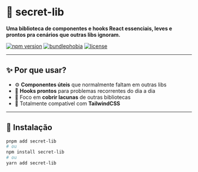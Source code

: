 # 🔧 secret-lib

**Uma biblioteca de componentes e hooks React essenciais, leves e prontos pra cenários que outras libs ignoram.**

[![npm version](https://badgen.net/npm/v/secret-lib)](https://www.npmjs.com/package/secret-lib)
[![bundlephobia](https://badgen.net/bundlephobia/minzip/secret-lib)](https://bundlephobia.com/package/secret-lib)
[![license](https://badgen.net/npm/license/secret-lib)](https://github.com/matheusboeira/secret-lib/blob/main/LICENSE)

---

## ✨ Por que usar?

- ⚙️ **Componentes úteis** que normalmente faltam em outras libs
- 🧠 **Hooks prontos** para problemas recorrentes do dia a dia
- 🎯 Foco em **cobrir lacunas** de outras bibliotecas
- 💅 Totalmente compatível com **TailwindCSS**

---

## 🚀 Instalação

```bash
pnpm add secret-lib
# ou
npm install secret-lib
# ou
yarn add secret-lib
